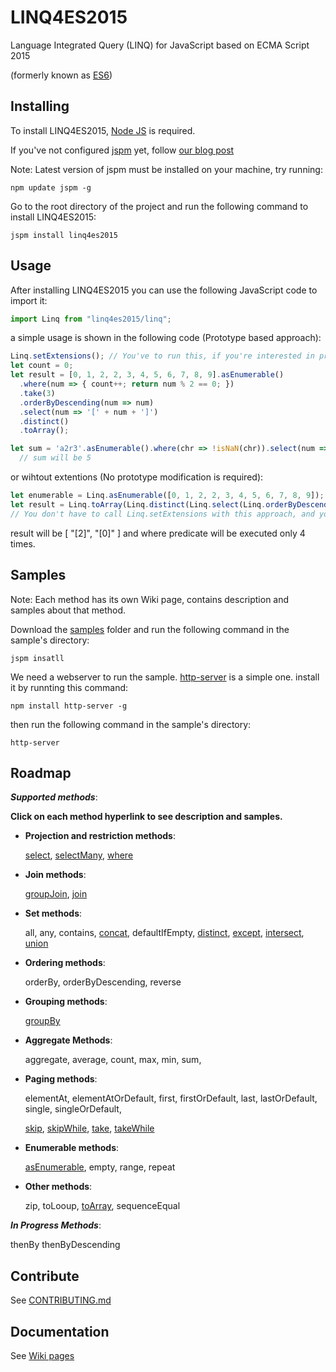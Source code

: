# LINQ4ES2015

Language Integrated Query (LINQ) for JavaScript based on ECMA Script 2015

(formerly known as [ES6](https://github.com/lukehoban/es6features))

## Installing

To install LINQ4ES2015, [Node JS](https://nodejs.org) is required.

If you've not configured [jspm](http://jspm.io) yet, follow [our blog post](http://fermium.co/post/1c6546ba-891d-479d-8731-896fbbae61fa/JSPM)

Note: Latest version of jspm must be installed on your machine, try running:

    npm update jspm -g

Go to the root directory of the project and run the following command to install LINQ4ES2015:

    jspm install linq4es2015

## Usage

After installing LINQ4ES2015 you can use the following JavaScript code to import it:
```javascript
import Linq from "linq4es2015/linq";
```
a simple usage is shown in the following code (Prototype based approach):
```javascript
Linq.setExtensions(); // You've to run this, if you're interested in prototype based approach.
let count = 0;
let result = [0, 1, 2, 2, 3, 4, 5, 6, 7, 8, 9].asEnumerable()
  .where(num => { count++; return num % 2 == 0; })
  .take(3)
  .orderByDescending(num => num)
  .select(num => '[' + num + ']')
  .distinct()
  .toArray();

let sum = 'a2r3'.asEnumerable().where(chr => !isNaN(chr)).select(num => Number(num)).sum();
  // sum will be 5  
```

or wihtout extentions (No prototype modification is required):
```javascript
let enumerable = Linq.asEnumerable([0, 1, 2, 2, 3, 4, 5, 6, 7, 8, 9]);
let result = Linq.toArray(Linq.distinct(Linq.select(Linq.orderByDescending(Linq.take(Linq.where(enumerable, n => n % 2 == 0), 3), n => n), n => '[' + n ']')));
// You don't have to call Linq.setExtensions with this approach, and you can load any module you'd prefer to use, instead of loading all of them.
```

result will be [ "[2]", "[0]" ] and where predicate will be executed only 4 times.

## Samples

Note: Each method has its own Wiki page, contains description and samples about that method.

Download the [samples](https://github.com/Fermium-co/LINQ4ES2015/tree/dev/samples) folder and run the following command in the sample's directory:

    jspm insatll

We need a webserver to run the sample. [http-server](https://github.com/indexzero/http-server) is a simple one. install it by runnting this command:

    npm install http-server -g  

then run the following command in the sample's directory:

    http-server

## Roadmap

***Supported methods***:

**Click on each method hyperlink to see description and samples.**

* **Projection and restriction methods**:

    [select](https://github.com/Fermium-co/LINQ4ES2015/wiki/Select), [selectMany](https://github.com/Fermium-co/LINQ4ES2015/wiki/SelectMany), [where](https://github.com/Fermium-co/LINQ4ES2015/wiki/Where)
* **Join methods**:

    [groupJoin](https://github.com/Fermium-co/LINQ4ES2015/wiki/GroupJoin), [join](https://github.com/Fermium-co/LINQ4ES2015/wiki/Join)
* **Set methods**:

    all, any, contains, [concat](https://github.com/Fermium-co/LINQ4ES2015/wiki/Concat), defaultIfEmpty, [distinct](https://github.com/Fermium-co/LINQ4ES2015/wiki/Distinct), [except](https://github.com/Fermium-co/LINQ4ES2015/wiki/Except), [intersect](https://github.com/Fermium-co/LINQ4ES2015/wiki/Intersect), [union](https://github.com/Fermium-co/LINQ4ES2015/wiki/Union)
* **Ordering methods**:

    orderBy, orderByDescending, reverse
* **Grouping methods**:

    [groupBy](https://github.com/Fermium-co/LINQ4ES2015/wiki/GroupBy)
* **Aggregate Methods**:

    aggregate, average, count, max, min, sum, 
* **Paging methods**:

    elementAt, elementAtOrDefault, first, firstOrDefault, last, lastOrDefault, single, singleOrDefault,
    
    [skip](https://github.com/Fermium-co/LINQ4ES2015/wiki/Skip), [skipWhile](https://github.com/Fermium-co/LINQ4ES2015/wiki/SkipWhile), [take](https://github.com/Fermium-co/LINQ4ES2015/wiki/Take), [takeWhile](https://github.com/Fermium-co/LINQ4ES2015/wiki/TakeWhile) 
* **Enumerable methods**:

    [asEnumerable](https://github.com/Fermium-co/LINQ4ES2015/wiki/AsEnumerable), empty, range, repeat
* **Other methods**:

    zip, toLooup, [toArray](https://github.com/Fermium-co/LINQ4ES2015/wiki/ToArray), sequenceEqual

***In Progress Methods***:

thenBy
thenByDescending


## Contribute

See [CONTRIBUTING.md](https://github.com/Fermium-co/LINQ4ES2015/blob/master/CONTRIBUTING.md)

## Documentation

See [Wiki pages](https://github.com/Fermium-co/LINQ4ES2015/wiki)
